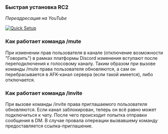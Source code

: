 ### Быстрая установка RC2
*Переадресация на YouTube*

[![Quick Setup](https://img.youtube.com/vi/73uM0_kQOEA/hq3.jpg)](https://www.youtube.com/watch?v=73uM0_kQOEA)

### Как работает команда /mute
При изменении прав пользователя в канале (отключение возможности "Говорить") в рамках платформы Discord изменения вступают после переподключения к голосовому каналу. Таким образом при вызове команды /mute права пользователя обновляются, а сам он перебрасывается в AFK-канал сервера (если такой имеется), либо отключается.

### Как работает команда /invite
При вызове команды /invite права приглашаемого пользователя обновляются. Если канал заблокирован, теперь он всё равно может подключиться к чату. После чего происходит попытка отправки сообщения в DM. В случае провала опереации вызвавшему команду предоставляется ссылка-приглашение.
